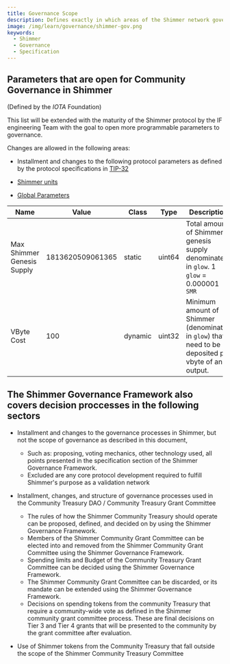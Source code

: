 ```yaml
---
title: Governance Scope
description: Defines exactly in which areas of the Shimmer network governance processes are currently implemented
image: /img/learn/governance/shimmer-gov.png
keywords:
  - Shimmer
  - Governance
  - Specification
---
```


## Parameters that are open for Community Governance in Shimmer

(Defined by the _IOTA_ Foundation)

This list will be extended with the maturity of the Shimmer protocol by the IF engineering Team with the goal to open more programmable parameters to governance.

Changes are allowed in the following areas:

- Installment and changes to the following protocol parameters as defined by the protocol specifications in [TIP-32](https://github.com/iotaledger/tips/blob/main/tips/TIP-0032/tip-0032.md#detailed-design)

- [Shimmer units](https://github.com/iotaledger/tips/blob/main/tips/TIP-0032/tip-0032.md#shimmer-units)

- [Global Parameters](https://github.com/iotaledger/tips/blob/main/tips/TIP-0032/tip-0032.md#global-parameters)

| Name                       | Value            | Class   | Type   | Description                                                                                         |
| -------------------------- | ---------------- | ------- | ------ | --------------------------------------------------------------------------------------------------- |
| Max Shimmer Genesis Supply | 1813620509061365 | static  | uint64 | Total amount of Shimmer genesis supply denominated in `glow`. 1 `glow` = 0.000001 `SMR`             |
| VByte Cost                 | 100              | dynamic | uint32 | Minimum amount of Shimmer (denominated in `glow`) that need to be deposited per vbyte of an output. |

## The Shimmer Governance Framework also covers decision proccesses in the following sectors

- Installment and changes to the governance processes in Shimmer, but not the scope of governance as described in this document,

  - Such as: proposing, voting mechanics, other technology used, all points presented in the specification section of the Shimmer Governance Framework.
  - Excluded are any core protocol development required to fulfill Shimmer's purpose as a validation network

- Installment, changes, and structure of governance processes used in the Community Treasury DAO / Community Treasury Grant Committee

  - The rules of how the Shimmer Community Treasury should operate can be proposed, defined, and decided on by using the Shimmer Governance Framework.
  - Members of the Shimmer Community Grant Committee can be elected into and removed from the Shimmer Community Grant Committee using the Shimmer Governance Framework.
  - Spending limits and Budget of the Community Treasury Grant Committee can be decided using the Shimmer Governance Framework.
  - The Shimmer Community Grant Committee can be discarded, or its mandate can be extended using the Shimmer Governance Framework.
  - Decisions on spending tokens from the community Treasury that require a community-wide vote as defined in the Shimmer community grant committee process. These are final decisions on Tier 3 and Tier 4 grants that will be presented to the community by the grant committee after evaluation.

- Use of Shimmer tokens from the Community Treasury that fall outside the scope of the Shimmer Community Treasury Committee
